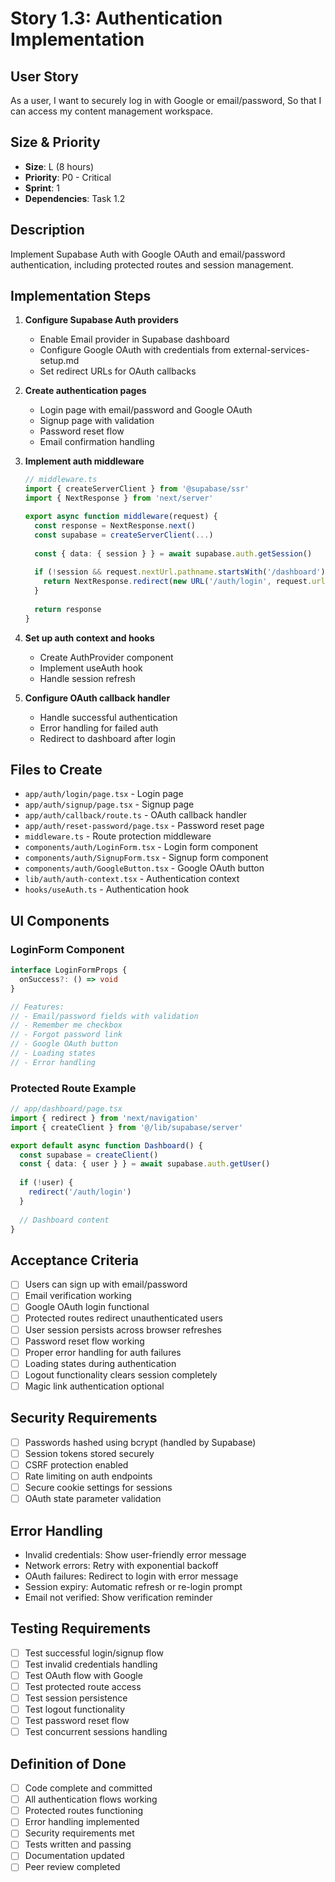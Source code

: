 # Story 1.3: Authentication Implementation

## User Story
As a user,
I want to securely log in with Google or email/password,
So that I can access my content management workspace.

## Size & Priority
- **Size**: L (8 hours)
- **Priority**: P0 - Critical
- **Sprint**: 1
- **Dependencies**: Task 1.2

## Description
Implement Supabase Auth with Google OAuth and email/password authentication, including protected routes and session management.

## Implementation Steps

1. **Configure Supabase Auth providers**
   - Enable Email provider in Supabase dashboard
   - Configure Google OAuth with credentials from external-services-setup.md
   - Set redirect URLs for OAuth callbacks

2. **Create authentication pages**
   - Login page with email/password and Google OAuth
   - Signup page with validation
   - Password reset flow
   - Email confirmation handling

3. **Implement auth middleware**
   ```typescript
   // middleware.ts
   import { createServerClient } from '@supabase/ssr'
   import { NextResponse } from 'next/server'

   export async function middleware(request) {
     const response = NextResponse.next()
     const supabase = createServerClient(...)
     
     const { data: { session } } = await supabase.auth.getSession()
     
     if (!session && request.nextUrl.pathname.startsWith('/dashboard')) {
       return NextResponse.redirect(new URL('/auth/login', request.url))
     }
     
     return response
   }
   ```

4. **Set up auth context and hooks**
   - Create AuthProvider component
   - Implement useAuth hook
   - Handle session refresh

5. **Configure OAuth callback handler**
   - Handle successful authentication
   - Error handling for failed auth
   - Redirect to dashboard after login

## Files to Create

- `app/auth/login/page.tsx` - Login page
- `app/auth/signup/page.tsx` - Signup page
- `app/auth/callback/route.ts` - OAuth callback handler
- `app/auth/reset-password/page.tsx` - Password reset page
- `middleware.ts` - Route protection middleware
- `components/auth/LoginForm.tsx` - Login form component
- `components/auth/SignupForm.tsx` - Signup form component
- `components/auth/GoogleButton.tsx` - Google OAuth button
- `lib/auth/auth-context.tsx` - Authentication context
- `hooks/useAuth.ts` - Authentication hook

## UI Components

### LoginForm Component
```typescript
interface LoginFormProps {
  onSuccess?: () => void
}

// Features:
// - Email/password fields with validation
// - Remember me checkbox
// - Forgot password link
// - Google OAuth button
// - Loading states
// - Error handling
```

### Protected Route Example
```typescript
// app/dashboard/page.tsx
import { redirect } from 'next/navigation'
import { createClient } from '@/lib/supabase/server'

export default async function Dashboard() {
  const supabase = createClient()
  const { data: { user } } = await supabase.auth.getUser()
  
  if (!user) {
    redirect('/auth/login')
  }
  
  // Dashboard content
}
```

## Acceptance Criteria

- [ ] Users can sign up with email/password
- [ ] Email verification working
- [ ] Google OAuth login functional
- [ ] Protected routes redirect unauthenticated users
- [ ] User session persists across browser refreshes
- [ ] Password reset flow working
- [ ] Proper error handling for auth failures
- [ ] Loading states during authentication
- [ ] Logout functionality clears session completely
- [ ] Magic link authentication optional

## Security Requirements

- [ ] Passwords hashed using bcrypt (handled by Supabase)
- [ ] Session tokens stored securely
- [ ] CSRF protection enabled
- [ ] Rate limiting on auth endpoints
- [ ] Secure cookie settings for sessions
- [ ] OAuth state parameter validation

## Error Handling

- Invalid credentials: Show user-friendly error message
- Network errors: Retry with exponential backoff
- OAuth failures: Redirect to login with error message
- Session expiry: Automatic refresh or re-login prompt
- Email not verified: Show verification reminder

## Testing Requirements

- [ ] Test successful login/signup flow
- [ ] Test invalid credentials handling
- [ ] Test OAuth flow with Google
- [ ] Test protected route access
- [ ] Test session persistence
- [ ] Test logout functionality
- [ ] Test password reset flow
- [ ] Test concurrent sessions handling

## Definition of Done

- [ ] Code complete and committed
- [ ] All authentication flows working
- [ ] Protected routes functioning
- [ ] Error handling implemented
- [ ] Security requirements met
- [ ] Tests written and passing
- [ ] Documentation updated
- [ ] Peer review completed